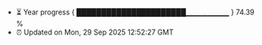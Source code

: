 - ⏳ Year progress { ██████████████████████▁▁▁▁▁▁▁▁ } 74.39 %
- ⏰ Updated on Mon, 29 Sep 2025 12:52:27 GMT


